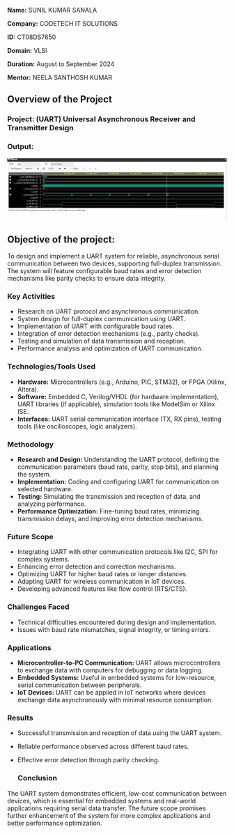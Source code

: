 **Name:** SUNIL KUMAR SANALA

**Company:** CODETECH IT SOLUTIONS

**ID:** CT08DS7650

**Domain:** VLSI

**Duration:** August to September 2024

**Mentor:** NEELA SANTHOSH KUMAR 



## Overview of the Project

### Project: (UART) Universal Asynchronous Receiver and Transmitter Design

### Output: 
![output](https://github.com/sunilkumar705-gif/CODTECH-Task-1/blob/main/UART.jpeg?raw=true)

## Objective of the project:

To design and implement a UART system for reliable, asynchronous serial communication between two devices, supporting full-duplex transmission. The system will feature configurable baud rates and error detection mechanisms like parity checks to ensure data integrity.

### Key Activities
- Research on UART protocol and asynchronous communication.
- System design for full-duplex communication using UART.
- Implementation of UART with configurable baud rates.
- Integration of error detection mechanisms (e.g., parity checks).
- Testing and simulation of data transmission and reception.
- Performance analysis and optimization of UART communication.

  
 ### Technologies/Tools Used
- **Hardware:** Microcontrollers (e.g., Arduino, PIC, STM32), or FPGA (Xilinx, Altera).
- **Software:** Embedded C, Verilog/VHDL (for hardware implementation), UART libraries (if applicable), simulation tools like ModelSim or Xilinx ISE.
- **Interfaces:** UART serial communication interface (TX, RX pins), testing tools (like oscilloscopes, logic analyzers).

### Methodology
- **Research and Design:** Understanding the UART protocol, defining the communication parameters (baud rate, parity, stop bits), and planning the system.
- **Implementation:** Coding and configuring UART for communication on selected hardware.
- **Testing:** Simulating the transmission and reception of data, and analyzing performance.
- **Performance Optimization:** Fine-tuning baud rates, minimizing transmission delays, and improving error detection mechanisms.

### Future Scope
- Integrating UART with other communication protocols like I2C, SPI for complex systems.
- Enhancing error detection and correction mechanisms.
- Optimizing UART for higher baud rates or longer distances.
- Adapting UART for wireless communication in IoT devices.
- Developing advanced features like flow control (RTS/CTS).

### Challenges Faced
- Technical difficulties encountered during design and implementation.
- Issues with baud rate mismatches, signal integrity, or timing errors.

### Applications
- **Microcontroller-to-PC Communication:** UART allows microcontrollers to exchange data with computers for debugging or data logging.
- **Embedded Systems:** Useful in embedded systems for low-resource, serial communication between peripherals.
- **IoT Devices:** UART can be applied in IoT networks where devices exchange data asynchronously with minimal resource consumption.

### Results
- Successful transmission and reception of data using the UART system.
- Reliable performance observed across different baud rates.
- Effective error detection through parity checking.

  ### Conclusion
The UART system demonstrates efficient, low-cost communication between devices, which is essential for embedded systems and real-world applications requiring serial data transfer. The future scope promises further enhancement of the system for more complex applications and better performance optimization.


